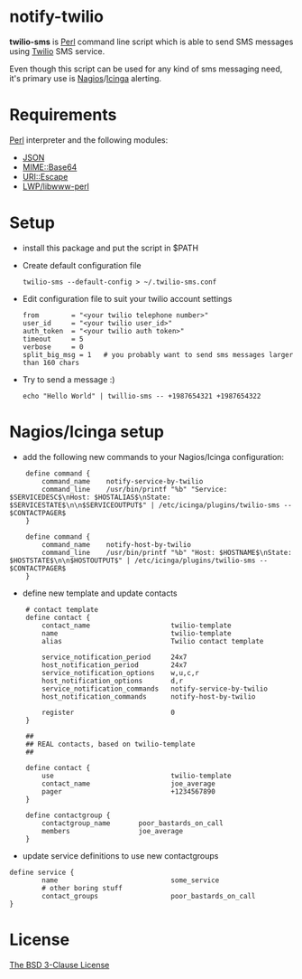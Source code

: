 notify-twilio
===

**twilio-sms** is [Perl](http://www.perl.org) command line script which is able to send SMS messages
using [Twilio](http://www.twilio.com) SMS service.

Even though this script can be used for any kind of sms messaging need, it's
primary use is [Nagios](http://www.nagios.org)/[Icinga](http://www.icinga.org)
alerting.

Requirements
==

[Perl](http://www.perl.org) interpreter and the following modules:

  * [JSON](https://metacpan.org/module/JSON)
  * [MIME::Base64](https://metacpan.org/module/MIME::Base64)
  * [URI::Escape](https://metacpan.org/module/URI::Escape)
  * [LWP/libwww-perl](https://metacpan.org/module/LWP)

Setup
==

  * install this package and put the script in $PATH
  * Create default configuration file

        twilio-sms --default-config > ~/.twilio-sms.conf

  * Edit configuration file to suit your twilio account settings

        from        = "<your twilio telephone number>"
        user_id     = "<your twilio user_id>"
        auth_token  = "<your twilio auth token>"
        timeout     = 5
        verbose     = 0
        split_big_msg = 1   # you probably want to send sms messages larger than 160 chars

  * Try to send a message :)

        echo "Hello World" | twillio-sms -- +1987654321 +1987654322

Nagios/Icinga setup
===
  * add the following new commands to your Nagios/Icinga configuration:

```
    define command {
        command_name    notify-service-by-twilio
        command_line    /usr/bin/printf "%b" "Service: $SERVICEDESC$\nHost: $HOSTALIAS$\nState: $SERVICESTATE$\n\n$SERVICEOUTPUT$" | /etc/icinga/plugins/twilio-sms -- $CONTACTPAGER$
    }
    
    define command {
        command_name    notify-host-by-twilio
        command_line    /usr/bin/printf "%b" "Host: $HOSTNAME$\nState: $HOSTSTATE$\n\n$HOSTOUTPUT$" | /etc/icinga/plugins/twilio-sms -- $CONTACTPAGER$
    }
```

  * define new template and update contacts

```
    # contact template
    define contact {
        contact_name                    twilio-template
        name                            twilio-template
        alias                           Twilio contact template
        
        service_notification_period     24x7
        host_notification_period        24x7
        service_notification_options    w,u,c,r
        host_notification_options       d,r
        service_notification_commands   notify-service-by-twilio
        host_notification_commands      notify-host-by-twilio
        
        register                        0
    }
    
    ##
    ## REAL contacts, based on twilio-template
    ##
    
    define contact {
        use                             twilio-template
        contact_name                    joe_average
        pager                           +1234567890
    }
    
    define contactgroup {
        contactgroup_name       poor_bastards_on_call
        members                 joe_average
    }
```

  * update service definitions to use new contactgroups

```
define service {
        name                            some_service
        # other boring stuff
        contact_groups                  poor_bastards_on_call
}
```

License
===
[The BSD 3-Clause License](http://opensource.org/licenses/BSD-3-Clause)